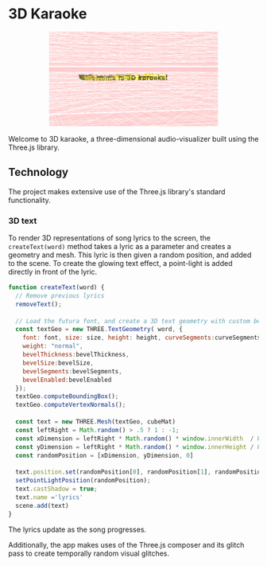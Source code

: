 # 3D Karaoke

<p align="center">
  <img src="./images/welcome_text.png" alt="welcome text" width="340" height="190">
</p>

Welcome to 3D karaoke, a three-dimensional audio-visualizer built using
the Three.js library.

## Technology
The project makes extensive use of the Three.js library's standard functionality.

### 3D text
To render 3D representations of song lyrics to the screen, the `createText(word)` method takes a
lyric as a parameter and creates a geometry and mesh. This lyric is then given a random position, and added to the scene.
To create the glowing text effect, a point-light is added directly in front of the lyric.

  ```javascript
  function createText(word) {
    // Remove previous lyrics
    removeText();

    // Load the futura font, and create a 3D text geometry with custom bevel measurements.
    const textGeo = new THREE.TextGeometry( word, {
      font: font, size: size, height: height, curveSegments:curveSegments,
      weight: "normal",
      bevelThickness:bevelThickness,
      bevelSize:bevelSize,
      bevelSegments:bevelSegments,
      bevelEnabled:bevelEnabled
    });
    textGeo.computeBoundingBox();
    textGeo.computeVertexNormals();

    const text = new THREE.Mesh(textGeo, cubeMat)
    const leftRight = Math.random() > .5 ? 1 : -1;
    const xDimension = leftRight * Math.random() * window.innerWidth  / 8;
    const yDimension = leftRight * Math.random() * window.innerHeight / 8;
    const randomPosition = [xDimension, yDimension, 0]

    text.position.set(randomPosition[0], randomPosition[1], randomPosition[2])
    setPointLightPosition(randomPosition);
    text.castShadow = true;
    text.name ='lyrics'
    scene.add(text)
  }
  ```


The lyrics update
as the song progresses.

Additionally, the app makes uses of the Three.js composer and its glitch pass to create temporally
random visual glitches.
